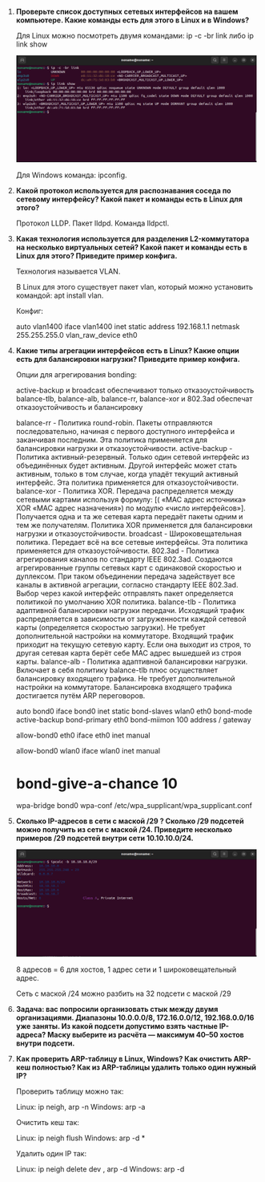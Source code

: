 1. **Проверьте список доступных сетевых интерфейсов на вашем компьютере. Какие команды есть для этого в Linux и в Windows?**

    Для Linux можно посмотреть двумя командами: ip -c -br link либо ip link show

   ![network-2_1](img/network-2_1.png)
   
   Для Windows команда: ipconfig.
   
2. **Какой протокол используется для распознавания соседа по сетевому интерфейсу? Какой пакет и команды есть в Linux для этого?**

   Протокол LLDP.
   Пакет lldpd.
   Команда lldpctl.
   
3. **Какая технология используется для разделения L2-коммутатора на несколько виртуальных сетей? Какой пакет и команды есть в Linux для этого? Приведите        пример конфига.**

   Технология называется VLAN.
   
   В Linux для этого существует пакет vlan, который можно установить командой: apt install vlan.
   
   Конфиг:
   
   auto vlan1400
   iface vlan1400 inet static
        address 192.168.1.1
        netmask 255.255.255.0
        vlan_raw_device eth0
        
4. **Какие типы агрегации интерфейсов есть в Linux? Какие опции есть для балансировки нагрузки? Приведите пример конфига.**    

   Опции для агрегирования bonding:
   
   active-backup и broadcast обеспечивают только отказоустойчивость
   balance-tlb, balance-alb, balance-rr, balance-xor и 802.3ad обеспечат отказоустойчивость и балансировку

   balance-rr - Политика round-robin. Пакеты отправляются последовательно, начиная с первого доступного интерфейса и заканчивая последним. Эта политика      применяется для балансировки нагрузки и отказоустойчивости.
   active-backup - Политика активный-резервный. Только один сетевой интерфейс из объединённых будет активным. Другой интерфейс может стать активным,        только в том случае, когда упадёт текущий активный интерфейс. Эта политика применяется для отказоустойчивости.
   balance-xor - Политика XOR. Передача распределяется между сетевыми картами используя формулу: [( «MAC адрес источника» XOR «MAC адрес назначения») по    модулю «число интерфейсов»]. Получается одна и та же сетевая карта передаёт пакеты одним и тем же получателям. Политика XOR применяется для              балансировки нагрузки и отказоустойчивости.
   broadcast - Широковещательная политика. Передает всё на все сетевые интерфейсы. Эта политика применяется для отказоустойчивости.
   802.3ad - Политика агрегирования каналов по стандарту IEEE 802.3ad. Создаются агрегированные группы сетевых карт с одинаковой скоростью и дуплексом.      При таком объединении передача задействует все каналы в активной агрегации, согласно стандарту IEEE 802.3ad. Выбор через какой интерфейс отправлять      пакет определяется политикой по умолчанию XOR политика.
   balance-tlb - Политика адаптивной балансировки нагрузки передачи. Исходящий трафик распределяется в зависимости от загруженности каждой сетевой карты    (определяется скоростью загрузки). Не требует дополнительной настройки на коммутаторе. Входящий трафик приходит на текущую сетевую карту. Если она        выходит из строя, то другая сетевая карта берёт себе MAC адрес вышедшей из строя карты.
   balance-alb - Политика адаптивной балансировки нагрузки. Включает в себя политику balance-tlb плюс осуществляет балансировку входящего трафика. Не        требует дополнительной настройки на коммутаторе. Балансировка входящего трафика достигается путём ARP переговоров.
   
   auto bond0
   iface bond0 inet static
      bond-slaves wlan0 eth0
      bond-mode active-backup
      bond-primary eth0
      bond-miimon 100
      address <ipv4address>/<maskbits>
      gateway <ipv4address>

   allow-bond0 eth0
   iface eth0 inet manual

   allow-bond0 wlan0
   iface wlan0 inet manual
   # bond-give-a-chance 10
     wpa-bridge bond0
     wpa-conf /etc/wpa_supplicant/wpa_supplicant.conf
     
5. **Сколько IP-адресов в сети с маской /29 ? Сколько /29 подсетей можно получить из сети с маской /24. Приведите несколько примеров /29 подсетей внутри    сети 10.10.10.0/24.**

   ![network-2_5](img/network-2_5.png)

   8 адресов = 6 для хостов, 1 адрес сети и 1 широковещательный адрес.

   Сеть с маской /24 можно разбить на 32 подсети с маской /29
   
6. **Задача: вас попросили организовать стык между двумя организациями. Диапазоны 10.0.0.0/8, 172.16.0.0/12, 192.168.0.0/16 уже заняты. Из какой подсети     допустимо взять частные IP-адреса? Маску выберите из расчёта — максимум 40–50 хостов внутри подсети.**

   
7. **Как проверить ARP-таблицу в Linux, Windows? Как очистить ARP-кеш полностью? Как из ARP-таблицы удалить только один нужный IP?**   

   Проверить таблицу можно так:

    Linux: ip neigh, arp -n
    Windows: arp -a

   Очистить кеш так:

    Linux: ip neigh flush
    Windows: arp -d *

   Удалить один IP так:

    Linux: ip neigh delete <IP> dev <INTERFACE>, arp -d <IP>
    Windows: arp -d <IP>
   
   
